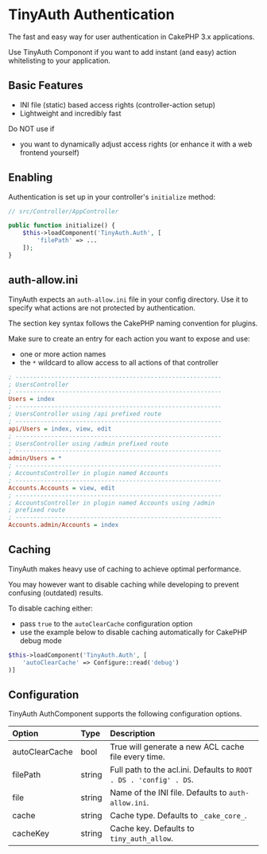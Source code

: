 # TinyAuth Authentication
The fast and easy way for user authentication in CakePHP 3.x applications.

Use TinyAuth Componont if you want to add instant (and easy) action whitelisting to your application.

## Basic Features
- INI file (static) based access rights (controller-action setup)
- Lightweight and incredibly fast

Do NOT use if
- you want to dynamically adjust access rights (or enhance it with a web
frontend yourself)

## Enabling

Authentication is set up in your controller's `initialize` method:

```php
// src/Controller/AppController

public function initialize() {
	$this->loadComponent('TinyAuth.Auth', [
		'filePath' => ...
	]);
}
```

## auth-allow.ini

TinyAuth expects an ``auth-allow.ini`` file in your config directory.
Use it to specify what actions are not protected by authentication.

The section key syntax follows the CakePHP naming convention for plugins.

Make sure to create an entry for each action you want to expose and use:

- one or more action names
- the ``*`` wildcard to allow access to all actions of that controller

```ini
; ----------------------------------------------------------
; UsersController
; ----------------------------------------------------------
Users = index
; ----------------------------------------------------------
; UsersController using /api prefixed route
; ----------------------------------------------------------
api/Users = index, view, edit
; ----------------------------------------------------------
; UsersController using /admin prefixed route
; ----------------------------------------------------------
admin/Users = *
; ----------------------------------------------------------
; AccountsController in plugin named Accounts
; ----------------------------------------------------------
Accounts.Accounts = view, edit
; ----------------------------------------------------------
; AccountsController in plugin named Accounts using /admin
; prefixed route
; ----------------------------------------------------------
Accounts.admin/Accounts = index
```

## Caching

TinyAuth makes heavy use of caching to achieve optimal performance.

You may however want to disable caching while developing to prevent
confusing (outdated) results.

To disable caching either:

- pass ``true`` to the ``autoClearCache`` configuration option
- use the example below to disable caching automatically for CakePHP debug mode

```php
$this->loadComponent('TinyAuth.Auth', [
	'autoClearCache' => Configure::read('debug')
)]
```

## Configuration

TinyAuth AuthComponent supports the following configuration options.

Option | Type | Description
:----- | :--- | :----------
autoClearCache|bool|True will generate a new ACL cache file every time.
filePath|string|Full path to the acl.ini. Defaults to `ROOT . DS . 'config' . DS`.
file|string|Name of the INI file. Defaults to `auth-allow.ini`.
cache|string|Cache type. Defaults to `_cake_core_`.
cacheKey|string|Cache key. Defaults to `tiny_auth_allow`.

